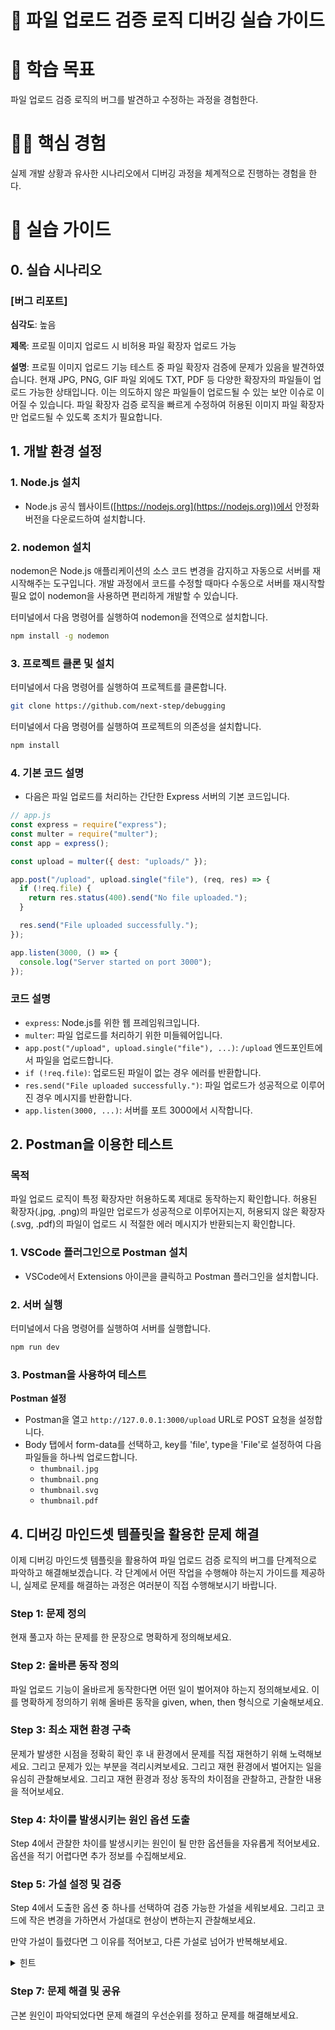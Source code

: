 # 📂 파일 업로드 검증 로직 디버깅 실습 가이드

# 🎯 학습 목표

파일 업로드 검증 로직의 버그를 발견하고 수정하는 과정을 경험한다.

# 🏃🏻 핵심 경험

실제 개발 상황과 유사한 시나리오에서 디버깅 과정을 체계적으로 진행하는 경험을 한다.

# 📝 실습 가이드

## 0. 실습 시나리오

### [버그 리포트]

**심각도**: 높음

**제목**: 프로필 이미지 업로드 시 비허용 파일 확장자 업로드 가능

**설명**:
프로필 이미지 업로드 기능 테스트 중 파일 확장자 검증에 문제가 있음을 발견하였습니다. 현재 JPG, PNG, GIF 파일 외에도 TXT, PDF 등 다양한 확장자의 파일들이 업로드 가능한 상태입니다. 이는 의도하지 않은 파일들이 업로드될 수 있는 보안 이슈로 이어질 수 있습니다. 파일 확장자 검증 로직을 빠르게 수정하여 허용된 이미지 파일 확장자만 업로드될 수 있도록 조치가 필요합니다.

## 1. 개발 환경 설정

### 1. Node.js 설치
- Node.js 공식 웹사이트([https://nodejs.org](https://nodejs.org))에서 안정화 버전을 다운로드하여 설치합니다.

### 2. nodemon 설치

nodemon은 Node.js 애플리케이션의 소스 코드 변경을 감지하고 자동으로 서버를 재시작해주는 도구입니다. 개발 과정에서 코드를 수정할 때마다 수동으로 서버를 재시작할 필요 없이 nodemon을 사용하면 편리하게 개발할 수 있습니다.

터미널에서 다음 명령어를 실행하여 nodemon을 전역으로 설치합니다.

```bash
npm install -g nodemon
```

### 3. 프로젝트 클론 및 설치

터미널에서 다음 명령어를 실행하여 프로젝트를 클론합니다.

```bash
git clone https://github.com/next-step/debugging
```

터미널에서 다음 명령어를 실행하여 프로젝트의 의존성을 설치합니다.

```bash
npm install
```

### 4. 기본 코드 설명

- 다음은 파일 업로드를 처리하는 간단한 Express 서버의 기본 코드입니다.

```jsx
// app.js
const express = require("express");
const multer = require("multer");
const app = express();

const upload = multer({ dest: "uploads/" });

app.post("/upload", upload.single("file"), (req, res) => {
  if (!req.file) {
    return res.status(400).send("No file uploaded.");
  }

  res.send("File uploaded successfully.");
});

app.listen(3000, () => {
  console.log("Server started on port 3000");
});
```

### 코드 설명

- `express`: Node.js를 위한 웹 프레임워크입니다.
- `multer`: 파일 업로드를 처리하기 위한 미들웨어입니다.
- `app.post("/upload", upload.single("file"), ...)`: `/upload` 엔드포인트에서 파일을 업로드합니다.
- `if (!req.file)`: 업로드된 파일이 없는 경우 에러를 반환합니다.
- `res.send("File uploaded successfully.")`: 파일 업로드가 성공적으로 이루어진 경우 메시지를 반환합니다.
- `app.listen(3000, ...)`: 서버를 포트 3000에서 시작합니다.

## 2. Postman을 이용한 테스트

### **목적**

파일 업로드 로직이 특정 확장자만 허용하도록 제대로 동작하는지 확인합니다. 허용된 확장자(.jpg, .png)의 파일만 업로드가 성공적으로 이루어지는지, 허용되지 않은 확장자(.svg, .pdf)의 파일이 업로드 시 적절한 에러 메시지가 반환되는지 확인합니다.

### 1. VSCode 플러그인으로 Postman 설치

- VSCode에서 Extensions 아이콘을 클릭하고 Postman 플러그인을 설치합니다.

### 2. 서버 실행

터미널에서 다음 명령어를 실행하여 서버를 실행합니다.

```bash
npm run dev
```

### 3. Postman을 사용하여 테스트

**Postman 설정**

- Postman을 열고 `http://127.0.0.1:3000/upload` URL로 POST 요청을 설정합니다.
- Body 탭에서 form-data를 선택하고, key를 'file', type을 'File'로 설정하여 다음 파일들을 하나씩 업로드합니다.
  - `thumbnail.jpg`
  - `thumbnail.png`
  - `thumbnail.svg`
  - `thumbnail.pdf`

## 4. 디버깅 마인드셋 템플릿을 활용한 문제 해결

이제 디버깅 마인드셋 템플릿을 활용하여 파일 업로드 검증 로직의 버그를 단계적으로 파악하고 해결해보겠습니다. 각 단계에서 어떤 작업을 수행해야 하는지 가이드를 제공하니, 실제로 문제를 해결하는 과정은 여러분이 직접 수행해보시기 바랍니다.

### Step 1: 문제 정의

현재 풀고자 하는 문제를 한 문장으로 명확하게 정의해보세요.

### Step 2: 올바른 동작 정의

파일 업로드 기능이 올바르게 동작한다면 어떤 일이 벌어져야 하는지 정의해보세요. 이를 명확하게 정의하기 위해 올바른 동작을 given, when, then 형식으로 기술해보세요.

### Step 3: 최소 재현 환경 구축

문제가 발생한 시점을 정확히 확인 후 내 환경에서 문제를 직접 재현하기 위해 노력해보세요. 그리고 문제가 있는 부분을 격리시켜보세요. 그리고 재현 환경에서 벌어지는 일을 유심히 관찰해보세요. 그리고 재현 환경과 정상 동작의 차이점을 관찰하고, 관찰한 내용을 적어보세요.

### Step 4: 차이를 발생시키는 원인 옵션 도출

Step 4에서 관찰한 차이를 발생시키는 원인이 될 만한 옵션들을 자유롭게 적어보세요. 옵션을 적기 어렵다면 추가 정보를 수집해보세요.

### Step 5: 가설 설정 및 검증

Step 4에서 도출한 옵션 중 하나를 선택하여 검증 가능한 가설을 세워보세요. 그리고 코드에 작은 변경을 가하면서 가설대로 현상이 변하는지 관찰해보세요.

만약 가설이 틀렸다면 그 이유를 적어보고, 다른 가설로 넘어가 반복해보세요.

<details>
<summary>힌트</summary>

- `path.extname()` 함수를 사용하면 파일의 확장자를 추출할 수 있습니다.
- `.includes()` 메서드를 사용하면 배열에 특정 값이 포함되어 있는지 확인할 수 있습니다.

```jsx
const path = require("path");

const fileExtension = path.extname(file.originalname);
```

</details>

### Step 7: 문제 해결 및 공유

근본 원인이 파악되었다면 문제 해결의 우선순위를 정하고 문제를 해결해보세요.
